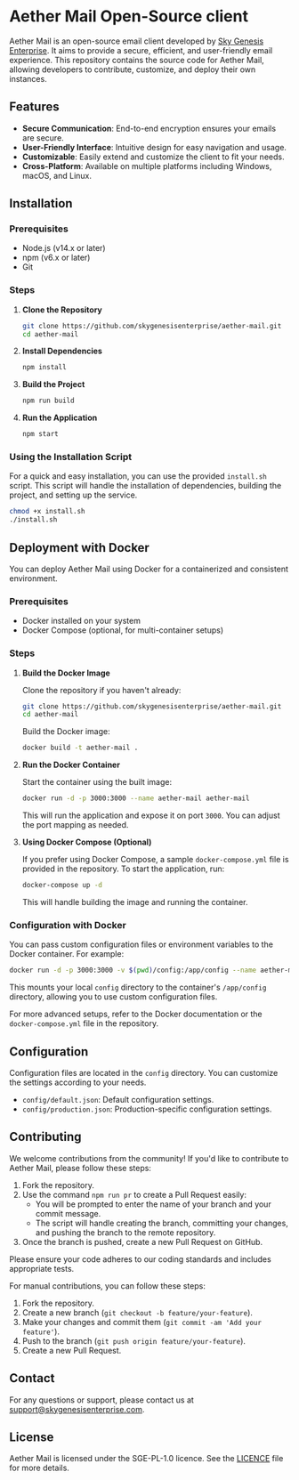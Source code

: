 # Aether Mail Open-Source client

Aether Mail is an open-source email client developed by [Sky Genesis Enterprise](https://skygenesisenterprise.com). It aims to provide a secure, efficient, and user-friendly email experience. This repository contains the source code for Aether Mail, allowing developers to contribute, customize, and deploy their own instances.

## Features

- **Secure Communication**: End-to-end encryption ensures your emails are secure.
- **User-Friendly Interface**: Intuitive design for easy navigation and usage.
- **Customizable**: Easily extend and customize the client to fit your needs.
- **Cross-Platform**: Available on multiple platforms including Windows, macOS, and Linux.

## Installation

### Prerequisites

- Node.js (v14.x or later)
- npm (v6.x or later)
- Git

### Steps

1. **Clone the Repository**

    ```bash
    git clone https://github.com/skygenesisenterprise/aether-mail.git
    cd aether-mail
    ```

2. **Install Dependencies**

    ```bash
    npm install
    ```

3. **Build the Project**

    ```bash
    npm run build
    ```

4. **Run the Application**

    ```bash
    npm start
    ```

### Using the Installation Script

For a quick and easy installation, you can use the provided `install.sh` script. This script will handle the installation of dependencies, building the project, and setting up the service.

```bash
chmod +x install.sh
./install.sh

```

## Deployment with Docker

You can deploy Aether Mail using Docker for a containerized and consistent environment.

### Prerequisites

- Docker installed on your system
- Docker Compose (optional, for multi-container setups)

### Steps

1. **Build the Docker Image**

    Clone the repository if you haven't already:

    ```bash
    git clone https://github.com/skygenesisenterprise/aether-mail.git
    cd aether-mail
    ```

    Build the Docker image:

    ```bash
    docker build -t aether-mail .
    ```

2. **Run the Docker Container**

    Start the container using the built image:

    ```bash
    docker run -d -p 3000:3000 --name aether-mail aether-mail
    ```

    This will run the application and expose it on port `3000`. You can adjust the port mapping as needed.

3. **Using Docker Compose (Optional)**

    If you prefer using Docker Compose, a sample `docker-compose.yml` file is provided in the repository. To start the application, run:

    ```bash
    docker-compose up -d
    ```

    This will handle building the image and running the container.

### Configuration with Docker

You can pass custom configuration files or environment variables to the Docker container. For example:

```bash
docker run -d -p 3000:3000 -v $(pwd)/config:/app/config --name aether-mail aether-mail
```

This mounts your local `config` directory to the container's `/app/config` directory, allowing you to use custom configuration files.

For more advanced setups, refer to the Docker documentation or the `docker-compose.yml` file in the repository.

## Configuration

Configuration files are located in the `config` directory. You can customize the settings according to your needs.

- `config/default.json`: Default configuration settings.
- `config/production.json`: Production-specific configuration settings.

## Contributing

We welcome contributions from the community! If you'd like to contribute to Aether Mail, please follow these steps:

1. Fork the repository.
2. Use the command `npm run pr` to create a Pull Request easily:
   - You will be prompted to enter the name of your branch and your commit message.
   - The script will handle creating the branch, committing your changes, and pushing the branch to the remote repository.
3. Once the branch is pushed, create a new Pull Request on GitHub.

Please ensure your code adheres to our coding standards and includes appropriate tests.

For manual contributions, you can follow these steps:

1. Fork the repository.
2. Create a new branch (`git checkout -b feature/your-feature`).
3. Make your changes and commit them (`git commit -am 'Add your feature'`).
4. Push to the branch (`git push origin feature/your-feature`).
5. Create a new Pull Request.

## Contact

For any questions or support, please contact us at support@skygenesisenterprise.com.

## License

Aether Mail is licensed under the SGE-PL-1.0 licence. See the [LICENCE](licence) file for more details.

